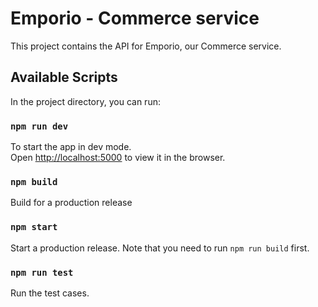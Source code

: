 # Emporio - Commerce service

This project contains the API for Emporio, our Commerce service.

## Available Scripts

In the project directory, you can run:

### `npm run dev`

To start the app in dev mode.\
Open [http://localhost:5000](http://localhost:5000) to view it in the browser.

### `npm build`

Build for a production release

### `npm start`

Start a production release. Note that you need to run `npm run build` first.

### `npm run test`

Run the test cases.
